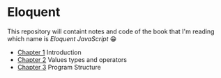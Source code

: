 # Eloquent 

This repository will containt notes and code of the book that I'm reading which name is *Eloquent JavaScript* 😁

* [Chapter 1](./introduction.js) Introduction
* [Chapter 2](./valuesTypesOperators.js) Values types and operators
* [Chapter 3](./programStructure.js) Program Structure
